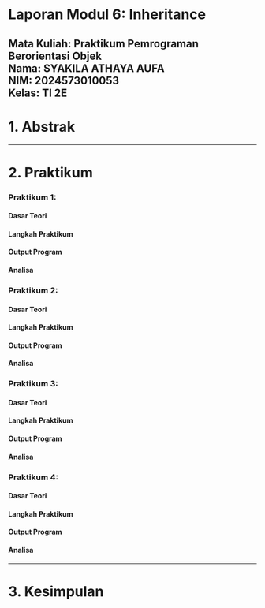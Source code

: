 # Laporan Modul 6: Inheritance  
**Mata Kuliah:** Praktikum Pemrograman Berorientasi Objek   
**Nama:** SYAKILA ATHAYA AUFA  
**NIM:** 2024573010053  
**Kelas:** TI 2E
---

# 1. Abstrak

---

# 2. Praktikum
### Praktikum 1:
#### Dasar Teori
#### Langkah Praktikum
#### Output Program
#### Analisa

### Praktikum 2:
#### Dasar Teori
#### Langkah Praktikum
#### Output Program
#### Analisa

### Praktikum 3:
#### Dasar Teori
#### Langkah Praktikum
#### Output Program
#### Analisa

### Praktikum 4:
#### Dasar Teori
#### Langkah Praktikum
#### Output Program
#### Analisa

---

# 3. Kesimpulan
